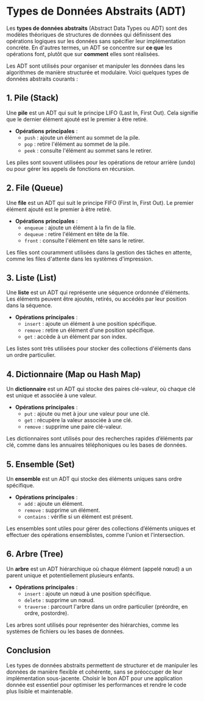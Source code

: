 # Types de Données Abstraits (ADT)

Les **types de données abstraits** (Abstract Data Types ou ADT) sont des modèles théoriques de structures de données qui définissent des opérations logiques sur les données sans spécifier leur implémentation concrète. En d'autres termes, un ADT se concentre sur **ce que** les opérations font, plutôt que sur **comment** elles sont réalisées.

Les ADT sont utilisés pour organiser et manipuler les données dans les algorithmes de manière structurée et modulaire. Voici quelques types de données abstraits courants :

## 1. Pile (Stack)

Une **pile** est un ADT qui suit le principe LIFO (Last In, First Out). Cela signifie que le dernier élément ajouté est le premier à être retiré.

- **Opérations principales** :
  - `push` : ajoute un élément au sommet de la pile.
  - `pop` : retire l'élément au sommet de la pile.
  - `peek` : consulte l'élément au sommet sans le retirer.

Les piles sont souvent utilisées pour les opérations de retour arrière (undo) ou pour gérer les appels de fonctions en récursion.

## 2. File (Queue)

Une **file** est un ADT qui suit le principe FIFO (First In, First Out). Le premier élément ajouté est le premier à être retiré.

- **Opérations principales** :
  - `enqueue` : ajoute un élément à la fin de la file.
  - `dequeue` : retire l'élément en tête de la file.
  - `front` : consulte l'élément en tête sans le retirer.

Les files sont couramment utilisées dans la gestion des tâches en attente, comme les files d'attente dans les systèmes d'impression.

## 3. Liste (List)

Une **liste** est un ADT qui représente une séquence ordonnée d'éléments. Les éléments peuvent être ajoutés, retirés, ou accédés par leur position dans la séquence.

- **Opérations principales** :
  - `insert` : ajoute un élément à une position spécifique.
  - `remove` : retire un élément d'une position spécifique.
  - `get` : accède à un élément par son index.

Les listes sont très utilisées pour stocker des collections d'éléments dans un ordre particulier.

## 4. Dictionnaire (Map ou Hash Map)

Un **dictionnaire** est un ADT qui stocke des paires clé-valeur, où chaque clé est unique et associée à une valeur.

- **Opérations principales** :
  - `put` : ajoute ou met à jour une valeur pour une clé.
  - `get` : récupère la valeur associée à une clé.
  - `remove` : supprime une paire clé-valeur.

Les dictionnaires sont utilisés pour des recherches rapides d’éléments par clé, comme dans les annuaires téléphoniques ou les bases de données.

## 5. Ensemble (Set)

Un **ensemble** est un ADT qui stocke des éléments uniques sans ordre spécifique.

- **Opérations principales** :
  - `add` : ajoute un élément.
  - `remove` : supprime un élément.
  - `contains` : vérifie si un élément est présent.

Les ensembles sont utiles pour gérer des collections d’éléments uniques et effectuer des opérations ensemblistes, comme l'union et l'intersection.

## 6. Arbre (Tree)

Un **arbre** est un ADT hiérarchique où chaque élément (appelé nœud) a un parent unique et potentiellement plusieurs enfants.

- **Opérations principales** :
  - `insert` : ajoute un nœud à une position spécifique.
  - `delete` : supprime un nœud.
  - `traverse` : parcourt l'arbre dans un ordre particulier (préordre, en ordre, postordre).

Les arbres sont utilisés pour représenter des hiérarchies, comme les systèmes de fichiers ou les bases de données.

## Conclusion

Les types de données abstraits permettent de structurer et de manipuler les données de manière flexible et cohérente, sans se préoccuper de leur implémentation sous-jacente. Choisir le bon ADT pour une application donnée est essentiel pour optimiser les performances et rendre le code plus lisible et maintenable.
